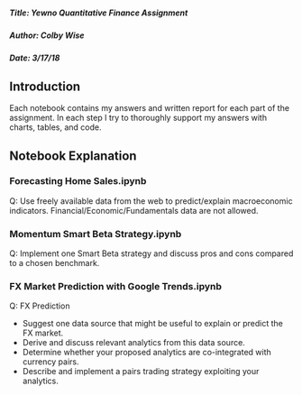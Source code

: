 ##### Title: Yewno Quantitative Finance Assignment
##### Author: Colby Wise
##### Date: 3/17/18



## Introduction
Each notebook contains my answers and written report for each part of the assignment. In each step I try to thoroughly support my answers with charts, tables, and code. 

## Notebook Explanation

### Forecasting Home Sales.ipynb

Q: Use freely available data from the web to predict/explain macroeconomic indicators.
Financial/Economic/Fundamentals data are not allowed.

### Momentum Smart Beta Strategy.ipynb 

Q: Implement one Smart Beta strategy and discuss pros and cons compared to a chosen
benchmark.

### FX Market Prediction with Google Trends.ipynb

Q: FX Prediction
- Suggest one data source that might be useful to explain or predict the FX market.
- Derive and discuss relevant analytics from this data source.
- Determine whether your proposed analytics are co-integrated with currency pairs.
- Describe and implement a pairs trading strategy exploiting your analytics.